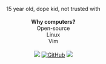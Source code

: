 <p align="center">
  15 year old, dope kid, not trusted with<br />
  <br />
  <strong>Why computers? </strong> <br />
  Open-source <br />
  Linux <br />
  Vim <br />
  <br />
	<a href="https://twitter.com/tarunvarier"><img src="https://img.shields.io/badge/-Twitter-1DA1F2?style=for-the-badge&logo=Twitter&logoColor=white"></a>
  <a href="https://github.com/tarun-varier"><img src="https://img.shields.io/badge/-Github-000000?style=for-the-badge&logo=Github&logoColor=white" alt="GitHub"></a>
  <a href="https://tarun-varier.github.io"><img src="https://img.shields.io/badge/-Site-FF2929?style=for-the-badge&logo=Git&logoColor=white"></a>
</p>


